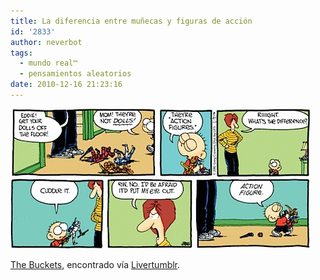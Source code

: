 ```yaml
---
title: La diferencia entre muñecas y figuras de acción
id: '2833'
author: neverbot
tags:
  - mundo real™
  - pensamientos aleatorios
date: 2010-12-16 21:23:16
---
```


![201012162121.jpg](./la-diferencia-entre-munecas-y-figuras-de-accion/201012162121.jpg)

[The Buckets](http://comics.com/the_buckets/2010-03-21/), encontrado vía [Livertumblr](http://livercake.tumblr.com/post/2189671014/dbsw-whats-the-difference-between-a-doll-and).